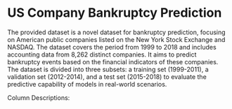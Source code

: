 # US Company Bankruptcy Prediction

The provided dataset is a novel dataset for bankruptcy prediction, focusing on American public companies listed on the New York Stock Exchange and NASDAQ. The dataset covers the period from 1999 to 2018 and includes accounting data from 8,262 distinct companies. It aims to predict bankruptcy events based on the financial indicators of these companies. The dataset is divided into three subsets: a training set (1999-2011), a validation set (2012-2014), and a test set (2015-2018) to evaluate the predictive capability of models in real-world scenarios.

Column Descriptions:
